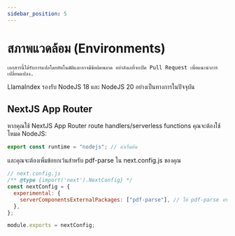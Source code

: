 ```yaml
---
sidebar_position: 5
---
```


# สภาพแวดล้อม (Environments)

`เอกสารนี้ได้รับการแปลโดยอัตโนมัติและอาจมีข้อผิดพลาด อย่าลังเลที่จะเปิด Pull Request เพื่อแนะนำการเปลี่ยนแปลง.`

LlamaIndex รองรับ NodeJS 18 และ NodeJS 20 อย่างเป็นทางการในปัจจุบัน

## NextJS App Router

หากคุณใช้ NextJS App Router route handlers/serverless functions คุณจะต้องใช้โหมด NodeJS:

```js
export const runtime = "nodejs"; // ค่าเริ่มต้น
```

และคุณจะต้องเพิ่มข้อยกเว้นสำหรับ pdf-parse ใน next.config.js ของคุณ

```js
// next.config.js
/** @type {import('next').NextConfig} */
const nextConfig = {
  experimental: {
    serverComponentsExternalPackages: ["pdf-parse"], // ให้ pdf-parse ทำงานในโหมด NodeJS จริงๆ กับ NextJS App Router
  },
};

module.exports = nextConfig;
```
